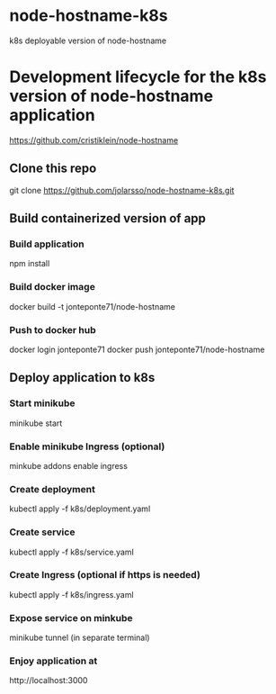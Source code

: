 # node-hostname-k8s
k8s deployable version of node-hostname

# Development lifecycle for the k8s version of node-hostname application
https://github.com/cristiklein/node-hostname

## Clone this repo
git clone https://github.com/jolarsso/node-hostname-k8s.git

## Build containerized version of app

### Build application
npm install

### Build docker image
docker build -t jonteponte71/node-hostname

### Push to docker hub
docker login jonteponte71
docker push jonteponte71/node-hostname

## Deploy application to k8s

### Start minikube
minikube start

### Enable minikube Ingress (optional)
minkube addons enable ingress

### Create deployment
kubectl apply -f k8s/deployment.yaml

### Create service
kubectl apply -f k8s/service.yaml

### Create Ingress (optional if https is needed)
kubectl apply -f k8s/ingress.yaml

### Expose service on minkube
minikube tunnel (in separate terminal)

### Enjoy application at
http://localhost:3000


